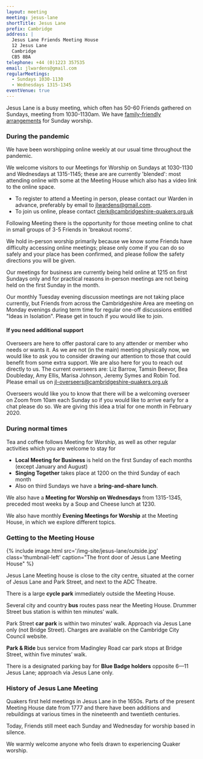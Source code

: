 ```yaml
---
layout: meeting
meeting: jesus-lane
shortTitle: Jesus Lane
prefix: Cambridge
address: |
  Jesus Lane Friends Meeting House
  12 Jesus Lane
  Cambridge
  CB5 8BA
telephone: +44 (0)1223 357535
email: jlwardens@gmail.com
regularMeetings:
  - Sundays 1030-1130
  - Wednesdays 1315-1345
eventVenue: true
---
```


Jesus Lane is a busy meeting, which often has 50-60 Friends gathered on Sundays, meeting from 1030-1130am. We have [family-friendly arrangements](/meetings/jesus-lane/childrens-meeting.html) for Sunday worship.

### During the pandemic

We have been worshipping online weekly at our usual time throughout the pandemic.

We welcome visitors to our Meetings for Worship on Sundays at 1030-1130 and Wednesdays at 1315-1145; these are are currently 'blended': most attending online with some at the Meeting House which also has a video link to the online space.

- To register to attend a Meeting in person, please contact our Warden in advance, preferably by email to [jlwardens@gmail.com](mailto:jlwardens@gmail.com).
- To join us online, please contact [clerk@cambridgeshire-quakers.org.uk](mailto:clerk@cambridgeshire-quakers.org.uk)

Following Meeting there is the opportunity for those meeting online to chat in small groups of 3-5 Friends in 'breakout rooms'.

We hold in-person worship primarily because we know some Friends have difficulty accessing online meetings;
please only come if you can do so safely and your place has been confirmed, and please follow the safety directions you will be given.

Our meetings for business are currently being held online at 1215 on first Sundays only and for practical reasons in-person meetings are not being held on the first Sunday in the month.

Our monthly Tuesday evening discussion meetings are not taking place currently, but Friends from across the Cambridgeshire Area are meeting on Monday evenings during term time for regular one-off discussions entitled "Ideas in Isolation". Please get in touch if you would like to join.

#### If you need additional support

Overseers are here to offer pastoral care to any attender or member who needs or wants it.
As we are not (in the main) meeting physically now, we would like to ask you to consider
drawing our attention to those that could benefit from some extra support.
We are also here for you to reach out directly to us.
The current overseers are:
Liz Barrow, Tamsin Beevor, Bea Doubleday, Amy Ellis, Marisa Johnson, Jeremy Symes and Robin Tod.
Please email us on [jl-overseers@cambridgeshire-quakers.org.uk](mailto:jl-overseers@cambridgeshire-quakers.org.uk)

Overseers would like you to know that there will be a welcoming overseer on Zoom from 10am each Sunday
so if you would like to arrive early for a chat please do so.
We are giving this idea a trial for one month in February 2020.

### During normal times

Tea and coffee follows Meeting for Worship, as well as other regular activities which you are welcome to stay for

- **Local Meeting for Business** is held on the first Sunday of each months (except January and August)
- **Singing Together** takes place at 1200 on the third Sunday of each month
- Also on third Sundays we have a **bring-and-share lunch**.

We also have a **Meeting for Worship on Wednesdays** from 1315-1345, preceded most weeks by a Soup and Cheese lunch at 1230.

We also have monthly **Evening Meetings for Worship** at the Meeting House, in which we explore different topics.

### Getting to the Meeting House

{% include image.html src='/img-site/jesus-lane/outside.jpg' class='thumbnail-left' caption="The front door of Jesus Lane Meeting House" %}

Jesus Lane Meeting house is close to the city centre, situated at the corner of Jesus Lane and Park Street, and next to the ADC Theatre.

There is a large **cycle park** immediately outside the Meeting House.

Several city and country **bus** routes pass near the Meeting House. Drummer Street bus station is within ten minutes’ walk.

Park Street **car park** is within two minutes’ walk. Approach via Jesus Lane only (not Bridge Street).
Charges are available on the Cambridge City Council website.

**Park & Ride** bus service from Madingley Road car park stops at Bridge Street, within five minutes’ walk.

There is a designated parking bay for **Blue Badge holders** opposite 6—11 Jesus Lane; approach via Jesus Lane only.

### History of Jesus Lane Meeting

Quakers first held meetings
in Jesus Lane in the 1650s. Parts of the
present Meeting House date from 1777 and
there have been additions and rebuildings
at various times in the nineteenth and
twentieth centuries.

Today, Friends still meet each Sunday and
Wednesday for worship based in silence.

We warmly welcome anyone who feels
drawn to experiencing Quaker worship.
